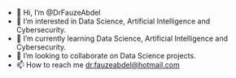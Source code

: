 - 👋 Hi, I’m @DrFauzeAbdel
- 👀 I’m interested in Data Science, Artificial Intelligence and Cybersecurity.
- 🌱 I’m currently learning Data Science, Artificial Intelligence and Cybersecurity.
- 💞️ I’m looking to collaborate on Data Science projects.
- 📫 How to reach me dr.fauzeabdel@hotmail.com

<!---
DrFauzeAbdel/DrFauzeAbdel is a ✨ special ✨ repository because its `README.md` (this file) appears on your GitHub profile.
You can click the Preview link to take a look at your changes.
--->
